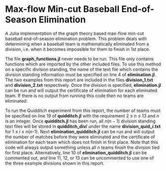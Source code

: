 # Max-flow Min-cut Baseball End-of-Season Elimination
A Julia implementation of the graph theory based max-flow min-cut baseball end-of-season elimination problem. This problem deals with determining when a baseball team is mathematically eliminated from a division, i.e. when it becomes impossible for them to finish in 1st place.

The file **graph_functions.jl** never needs to be run. This file only contains functions which are imported by the other included files. To use this method on a specific division standing, the name of the text file which contains the division standing information must be specified on line 4 of **elimination.jl**. The two examples from this report are included in the files **division_1.txt** and **division_2.txt** respectively. Once the division is specified, **elimination.jl** can be run and will output the certificate of elimination for each eliminated team. If there is no output from running this code then no teams are eliminated.

To run the Quidditch experiment from this report, the number of teams must be specified on line 19 of **quidditch.jl** with the requirement 2 &leq; *n* &leq; 13 and *n* is an integer. Once **quidditch.jl** has been run, all $n(n-1)$ division standing text files will be stored in **quidditch_div/** under the name **division_quid_$i$.txt** for 1 &leq; *i* &leq; *n*(*n*-1). Next **elimination_quidditch.jl** can be run and will output the number of matches before they were eliminated and the certificate of elimination for each team which does not finish in first place. Note that this code will always output something unless all $n$ teams finish the division tied for first place. Alternatively, line 10 of **elimination_quidditch.jl** can be commented out, and line 11, 12, or 13 can be uncommented to use one of the three example divisions shown in this report.
